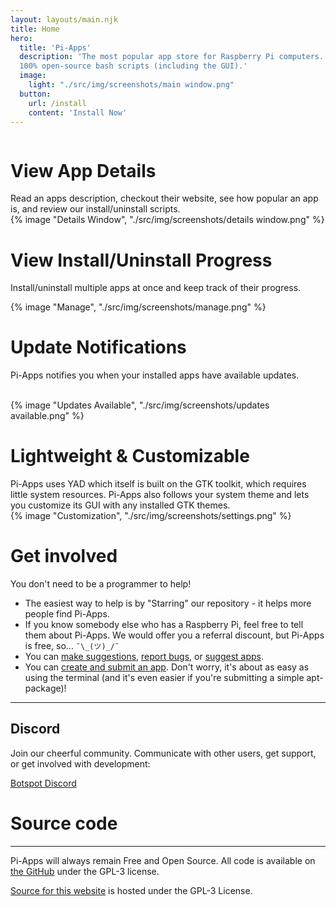 ```yaml
---
layout: layouts/main.njk
title: Home
hero:
  title: 'Pi-Apps'
  description: 'The most popular app store for Raspberry Pi computers. 
  100% open-source bash scripts (including the GUI).'
  image:
    light: "./src/img/screenshots/main window.png"
  button:
    url: /install
    content: 'Install Now'
---
```


<div class="content">
  <div class="row row-reverse">
    <div class="column">
      <div>
        <h1>View App Details</h1>
        <div class="subtitle">
          Read an apps description, checkout their website, see how popular an app is, and review our install/uninstall scripts.
        </div>
      </div>
    </div>
    <div class="column">
      {% image "Details Window", "./src/img/screenshots/details window.png" %}
    </div>
  </div>

  <div class="row">
    <div class="column">
      <div>
        <h1>View Install/Uninstall Progress</h1>
        <div class="subtitle">
          <p>Install/uninstall multiple apps at once and keep track of their progress.
        </div>
      </div>
    </div>
    <div class="column">
      {% image "Manage", "./src/img/screenshots/manage.png" %}
    </div>
  </div>

  <div class="row row-reverse">
    <div class="column">
      <div>
        <h1>Update Notifications</h1>
        <div class="subtitle">
          <p>Pi-Apps notifies you when your installed apps have available updates.
        </div>
        <br>
      </div>
    </div>
    <div class="column">
      {% image "Updates Available", "./src/img/screenshots/updates available.png" %}
    </div>
  </div>

  <div class="row">
    <div class="column">
      <div>
        <h1>Lightweight & Customizable</h1>
        <div class="subtitle">
          Pi-Apps uses YAD which itself is built on the GTK toolkit, which requires little system resources. Pi-Apps also follows your system theme and lets you customize its GUI with any installed GTK themes.</a>
        </div>
      </div>
    </div>
    <div class="column">
      {% image "Customization", "./src/img/screenshots/settings.png" %}
    </div>
  </div>
</div>
<div class="infobox top">

# Get involved

You don't need to be a programmer to help!  
- The easiest way to help is by "Starring" our repository - it helps more people find Pi-Apps.
- If you know somebody else who has a Raspberry Pi, feel free to tell them about Pi-Apps. We would offer you a referral discount, but Pi-Apps is free, so... `¯\_(ツ)_/¯`
- You can [make suggestions](https://github.com/Botspot/pi-apps/issues/new?template=suggestion.yml), [report bugs](https://github.com/Botspot/pi-apps/issues/new?template=bug-report.yml), or [suggest apps](https://github.com/Botspot/pi-apps/issues/new?template=app-suggestion.yml).
- You can [create and submit an app](https://github.com/Botspot/pi-apps/wiki/Creating-an-app). Don't worry, it's about as easy as using the terminal (and it's even easier if you're submitting a simple apt-package)!

---

## Discord

Join our cheerful community. Communicate with other users, get support, or get involved with development:

<a class="button type-link size-small" href="https://discord.gg/RXSTvaUvuu" target="_blank">Botspot Discord</a>


# Source code

---

Pi-Apps will always remain Free and Open Source. All code is available on [the GitHub](https://github.com/Botspot/pi-apps) under the GPL-3 license.

[Source for this website](https://github.com/Pi-Apps-Coders/website) is hosted under the GPL-3 License.
</div>
